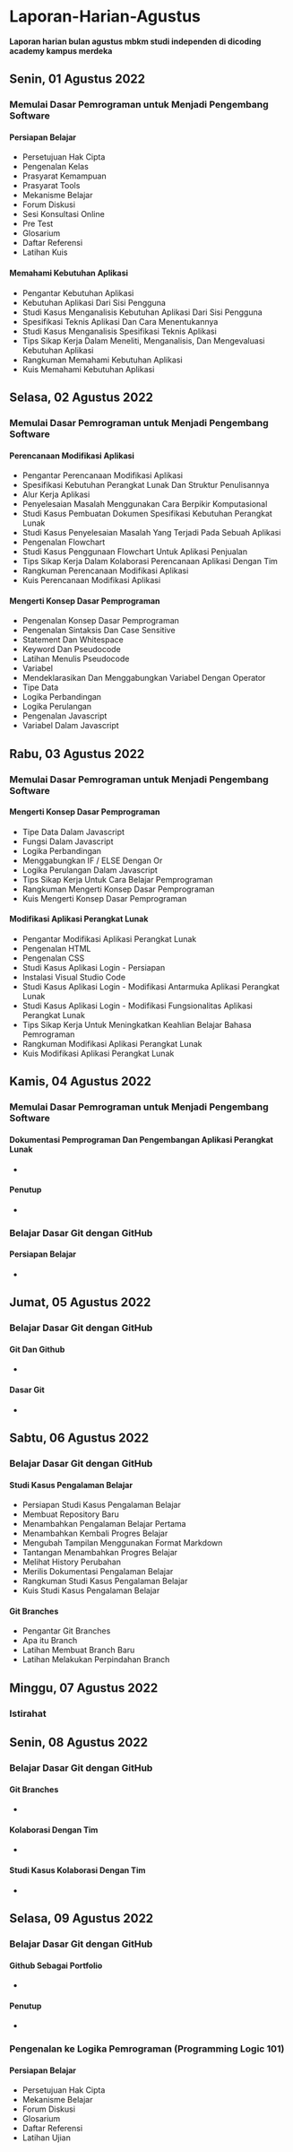 # Laporan-Harian-Agustus
**Laporan harian bulan agustus mbkm studi independen di dicoding academy kampus merdeka**
## Senin, 01 Agustus 2022 
### Memulai Dasar Pemrograman untuk Menjadi Pengembang Software  
#### Persiapan Belajar  
- Persetujuan Hak Cipta
- Pengenalan Kelas
- Prasyarat Kemampuan
- Prasyarat Tools
- Mekanisme Belajar
- Forum Diskusi
- Sesi Konsultasi Online
- Pre Test
- Glosarium
- Daftar Referensi
- Latihan Kuis
#### Memahami Kebutuhan Aplikasi  
- Pengantar Kebutuhan Aplikasi
- Kebutuhan Aplikasi Dari Sisi Pengguna
- Studi Kasus Menganalisis Kebutuhan Aplikasi Dari Sisi Pengguna
- Spesifikasi Teknis Aplikasi Dan Cara Menentukannya
- Studi Kasus Menganalisis Spesifikasi Teknis Aplikasi
- Tips Sikap Kerja Dalam Meneliti, Menganalisis, Dan Mengevaluasi Kebutuhan Aplikasi
- Rangkuman Memahami Kebutuhan Aplikasi
- Kuis Memahami Kebutuhan Aplikasi

## Selasa, 02 Agustus 2022  
### Memulai Dasar Pemrograman untuk Menjadi Pengembang Software   
#### Perencanaan Modifikasi Aplikasi  
- Pengantar Perencanaan Modifikasi Aplikasi
- Spesifikasi Kebutuhan Perangkat Lunak Dan Struktur Penulisannya
- Alur Kerja Aplikasi
- Penyelesaian Masalah Menggunakan Cara Berpikir Komputasional
- Studi Kasus Pembuatan Dokumen Spesifikasi Kebutuhan Perangkat Lunak
- Studi Kasus Penyelesaian Masalah Yang Terjadi Pada Sebuah Aplikasi
- Pengenalan Flowchart
- Studi Kasus Penggunaan Flowchart Untuk Aplikasi Penjualan
- Tips Sikap Kerja Dalam Kolaborasi Perencanaan Aplikasi Dengan Tim
- Rangkuman Perencanaan Modifikasi Aplikasi
- Kuis Perencanaan Modifikasi Aplikasi
#### Mengerti Konsep Dasar Pemprograman  
- Pengenalan Konsep Dasar Pemprograman
- Pengenalan Sintaksis Dan Case Sensitive
- Statement Dan Whitespace
- Keyword Dan Pseudocode
- Latihan Menulis Pseudocode
- Variabel
- Mendeklarasikan Dan Menggabungkan Variabel Dengan Operator
- Tipe Data
- Logika Perbandingan
- Logika Perulangan
- Pengenalan Javascript
- Variabel Dalam Javascript

## Rabu, 03 Agustus 2022  
### Memulai Dasar Pemrograman untuk Menjadi Pengembang Software   
#### Mengerti Konsep Dasar Pemprograman  
- Tipe Data Dalam Javascript  
- Fungsi Dalam Javascript  
- Logika Perbandingan  
- Menggabungkan IF / ELSE Dengan Or  
- Logika Perulangan Dalam Javascript  
- Tips Sikap Kerja Untuk Cara Belajar Pemprograman  
- Rangkuman Mengerti Konsep Dasar Pemprograman  
- Kuis Mengerti Konsep Dasar Pemprograman  
#### Modifikasi Aplikasi Perangkat Lunak  
- Pengantar Modifikasi Aplikasi Perangkat Lunak  
- Pengenalan HTML  
- Pengenalan CSS  
- Studi Kasus Aplikasi Login - Persiapan  
- Instalasi Visual Studio Code  
- Studi Kasus Aplikasi Login - Modifikasi Antarmuka Aplikasi Perangkat Lunak  
- Studi Kasus Aplikasi Login - Modifikasi Fungsionalitas Aplikasi Perangkat Lunak  
- Tips Sikap Kerja Untuk Meningkatkan Keahlian Belajar Bahasa Pemrograman  
- Rangkuman Modifikasi Aplikasi Perangkat Lunak  
- Kuis Modifikasi Aplikasi Perangkat Lunak  

## Kamis, 04 Agustus 2022  
### Memulai Dasar Pemrograman untuk Menjadi Pengembang Software   
#### Dokumentasi Pemprograman Dan Pengembangan Aplikasi Perangkat Lunak  
- 
#### Penutup  
- 
### Belajar Dasar Git dengan GitHub  
#### Persiapan Belajar
- 

## Jumat, 05 Agustus 2022  
### Belajar Dasar Git dengan GitHub  
#### Git Dan Github  
- 
#### Dasar Git  
- 

## Sabtu, 06 Agustus 2022  
### Belajar Dasar Git dengan GitHub  
#### Studi Kasus Pengalaman Belajar
- Persiapan Studi Kasus Pengalaman Belajar
- Membuat Repository Baru
- Menambahkan Pengalaman Belajar Pertama
- Menambahkan Kembali Progres Belajar
- Mengubah Tampilan Menggunakan Format Markdown
- Tantangan Menambahkan Progres Belajar
- Melihat History Perubahan
- Merilis Dokumentasi Pengalaman Belajar
- Rangkuman Studi Kasus Pengalaman Belajar
- Kuis Studi Kasus Pengalaman Belajar
#### Git Branches
- Pengantar Git Branches
- Apa itu Branch
- Latihan Membuat Branch Baru
- Latihan Melakukan Perpindahan Branch

## Minggu, 07 Agustus 2022  
### Istirahat  

## Senin, 08 Agustus 2022  
### Belajar Dasar Git dengan GitHub  
#### Git Branches
- 
#### Kolaborasi Dengan Tim
- 
#### Studi Kasus Kolaborasi Dengan Tim
-

## Selasa, 09 Agustus 2022  
### Belajar Dasar Git dengan GitHub  
#### Github Sebagai Portfolio  
- 
#### Penutup  
- 
### Pengenalan ke Logika Pemrograman (Programming Logic 101)  
#### Persiapan Belajar  
- Persetujuan Hak Cipta
- Mekanisme Belajar
- Forum Diskusi
- Glosarium
- Daftar Referensi
- Latihan Ujian
